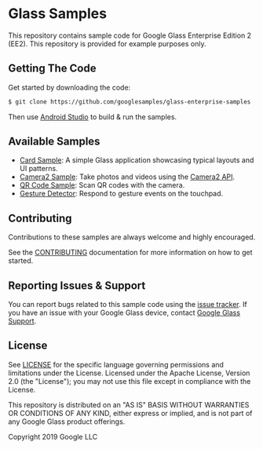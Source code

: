 # Glass Samples

This repository contains sample code for Google Glass Enterprise Edition 2 (EE2). This repository is provided for example purposes only.

## Getting The Code

Get started by downloading the code:

```bash
$ git clone https://github.com/googlesamples/glass-enterprise-samples
```

Then use [Android Studio](https://developer.android.com/studio) to build & run the samples.

## Available Samples

*  [Card Sample](CardSample): A simple Glass application showcasing typical layouts and UI patterns.
*  [Camera2 Sample](Camera2Sample): Take photos and videos using the [Camera2 API](https://developer.android.com/guide/topics/media/camera).
*  [QR Code Sample](QRCodeScannerSample): Scan QR codes with the camera.
*  [Gesture Detector](endpoints-frameworks): Respond to gesture events on the touchpad.

## Contributing

Contributions to these samples are always welcome and highly encouraged.

See the [CONTRIBUTING](CONTRIBUTING.md) documentation for more information on how to get started.

## Reporting Issues & Support

You can report bugs related to this sample code using the [issue tracker](https://github.com/googlesamples/glass-enterprise-samples/issues). If you have an issue with your Google Glass device, contact [Google Glass Support](http://g.co/glass/contactus).

## License

See [LICENSE](LICENSE) for the specific language governing permissions and limitations under the License. Licensed under the Apache License, Version 2.0 (the "License"); you may not use this file except in compliance with the License.

This repository is distributed on an "AS IS" BASIS WITHOUT WARRANTIES OR CONDITIONS OF ANY KIND, either express or implied, and is not part of any Google Glass product offerings.

Copyright 2019 Google LLC
